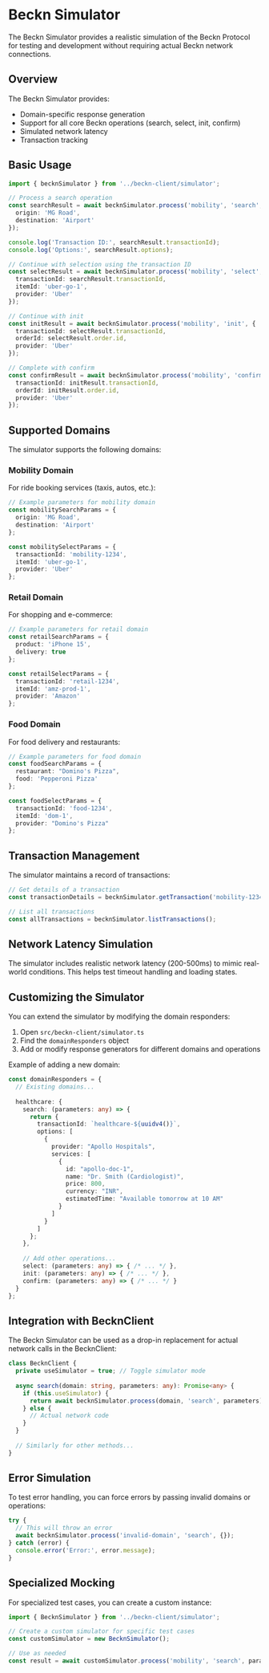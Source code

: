 # Beckn Simulator

The Beckn Simulator provides a realistic simulation of the Beckn Protocol for testing and development without requiring actual Beckn network connections.

## Overview

The Beckn Simulator provides:

- Domain-specific response generation
- Support for all core Beckn operations (search, select, init, confirm)
- Simulated network latency
- Transaction tracking

## Basic Usage

```typescript
import { becknSimulator } from '../beckn-client/simulator';

// Process a search operation
const searchResult = await becknSimulator.process('mobility', 'search', {
  origin: 'MG Road',
  destination: 'Airport'
});

console.log('Transaction ID:', searchResult.transactionId);
console.log('Options:', searchResult.options);

// Continue with selection using the transaction ID
const selectResult = await becknSimulator.process('mobility', 'select', {
  transactionId: searchResult.transactionId,
  itemId: 'uber-go-1',
  provider: 'Uber'
});

// Continue with init
const initResult = await becknSimulator.process('mobility', 'init', {
  transactionId: selectResult.transactionId,
  orderId: selectResult.order.id,
  provider: 'Uber'
});

// Complete with confirm
const confirmResult = await becknSimulator.process('mobility', 'confirm', {
  transactionId: initResult.transactionId,
  orderId: initResult.order.id,
  provider: 'Uber'
});
```

## Supported Domains

The simulator supports the following domains:

### Mobility Domain

For ride booking services (taxis, autos, etc.):

```typescript
// Example parameters for mobility domain
const mobilitySearchParams = {
  origin: 'MG Road',
  destination: 'Airport'
};

const mobilitySelectParams = {
  transactionId: 'mobility-1234',
  itemId: 'uber-go-1',
  provider: 'Uber'
};
```

### Retail Domain

For shopping and e-commerce:

```typescript
// Example parameters for retail domain
const retailSearchParams = {
  product: 'iPhone 15',
  delivery: true
};

const retailSelectParams = {
  transactionId: 'retail-1234',
  itemId: 'amz-prod-1',
  provider: 'Amazon'
};
```

### Food Domain

For food delivery and restaurants:

```typescript
// Example parameters for food domain
const foodSearchParams = {
  restaurant: "Domino's Pizza",
  food: 'Pepperoni Pizza'
};

const foodSelectParams = {
  transactionId: 'food-1234',
  itemId: 'dom-1',
  provider: "Domino's Pizza"
};
```

## Transaction Management

The simulator maintains a record of transactions:

```typescript
// Get details of a transaction
const transactionDetails = becknSimulator.getTransaction('mobility-1234');

// List all transactions
const allTransactions = becknSimulator.listTransactions();
```

## Network Latency Simulation

The simulator includes realistic network latency (200-500ms) to mimic real-world conditions. This helps test timeout handling and loading states.

## Customizing the Simulator

You can extend the simulator by modifying the domain responders:

1. Open `src/beckn-client/simulator.ts`
2. Find the `domainResponders` object
3. Add or modify response generators for different domains and operations

Example of adding a new domain:

```typescript
const domainResponders = {
  // Existing domains...
  
  healthcare: {
    search: (parameters: any) => {
      return {
        transactionId: `healthcare-${uuidv4()}`,
        options: [
          {
            provider: "Apollo Hospitals",
            services: [
              {
                id: "apollo-doc-1",
                name: "Dr. Smith (Cardiologist)",
                price: 800,
                currency: "INR",
                estimatedTime: "Available tomorrow at 10 AM"
              }
            ]
          }
        ]
      };
    },
    
    // Add other operations...
    select: (parameters: any) => { /* ... */ },
    init: (parameters: any) => { /* ... */ },
    confirm: (parameters: any) => { /* ... */ }
  }
};
```

## Integration with BecknClient

The Beckn Simulator can be used as a drop-in replacement for actual network calls in the BecknClient:

```typescript
class BecknClient {
  private useSimulator = true; // Toggle simulator mode
  
  async search(domain: string, parameters: any): Promise<any> {
    if (this.useSimulator) {
      return await becknSimulator.process(domain, 'search', parameters);
    } else {
      // Actual network code
    }
  }
  
  // Similarly for other methods...
}
```

## Error Simulation

To test error handling, you can force errors by passing invalid domains or operations:

```typescript
try {
  // This will throw an error
  await becknSimulator.process('invalid-domain', 'search', {});
} catch (error) {
  console.error('Error:', error.message);
}
```

## Specialized Mocking

For specialized test cases, you can create a custom instance:

```typescript
import { BecknSimulator } from '../beckn-client/simulator';

// Create a custom simulator for specific test cases
const customSimulator = new BecknSimulator();

// Use as needed
const result = await customSimulator.process('mobility', 'search', parameters);
```
